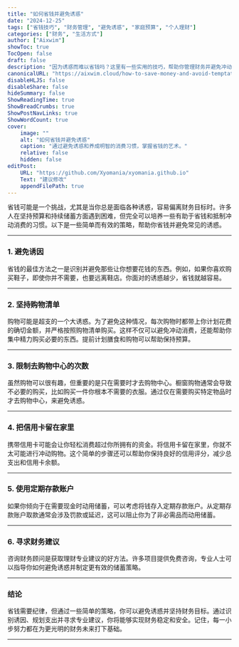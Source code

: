 ```yaml
---
title: "如何省钱并避免诱惑"
date: "2024-12-25"
tags: ["省钱技巧", "财务管理", "避免诱惑", "家庭预算", "个人理财"]
categories: ["财务", "生活方式"]
author: ["Aixwim"]
showToc: true
TocOpen: false
draft: false
description: "因为诱惑而难以省钱吗？这里有一些实用的技巧，帮助你管理财务并避免冲动消费。"
canonicalURL: "https://aixwim.cloud/how-to-save-money-and-avoid-temptations"
disableHLJS: false
disableShare: false
hideSummary: false
ShowReadingTime: true
ShowBreadCrumbs: true
ShowPostNavLinks: true
ShowWordCount: true
cover:
    image: ""
    alt: "如何省钱并避免诱惑"
    caption: "通过避免诱惑和养成明智的消费习惯，掌握省钱的艺术。"
    relative: false
    hidden: false
editPost:
    URL: "https://github.com/Xyomania/xyomania.github.io"
    Text: "建议修改"
    appendFilePath: true
---
```


省钱可能是一个挑战，尤其是当你总是面临各种诱惑，容易偏离财务目标时。许多人在坚持预算和持续储蓄方面遇到困难，但完全可以培养一些有助于省钱和抵制冲动消费的习惯。以下是一些简单而有效的策略，帮助你省钱并避免常见的诱惑。

---

### 1. 避免诱因

省钱的最佳方法之一是识别并避免那些让你想要花钱的东西。例如，如果你喜欢购买鞋子，即使你并不需要，也要远离鞋店。你面对的诱惑越少，省钱就越容易。

---

### 2. 坚持购物清单

购物可能是超支的一个大诱惑。为了避免这种情况，每次购物时都带上你计划花费的确切金额，并严格按照购物清单购买。这样不仅可以避免冲动消费，还能帮助你集中精力购买必要的东西。提前计划膳食和购物可以帮助保持预算。

---

### 3. 限制去购物中心的次数

虽然购物可以很有趣，但重要的是只在需要时才去购物中心。橱窗购物通常会导致不必要的购买，比如购买一件你根本不需要的衣服。通过仅在需要购买特定物品时才去购物中心，来避免诱惑。

---

### 4. 把信用卡留在家里

携带信用卡可能会让你轻松消费超过你所拥有的资金。将信用卡留在家里，你就不太可能进行冲动购物。这个简单的步骤还可以帮助你保持良好的信用评分，减少总支出和信用卡余额。

---

### 5. 使用定期存款账户

如果你倾向于在需要现金时动用储蓄，可以考虑将钱存入定期存款账户。从定期存款账户取款通常会涉及罚款或延迟，这可以阻止你为了非必需品而动用储蓄。

---

### 6. 寻求财务建议

咨询财务顾问是获取理财专业建议的好方法。许多项目提供免费咨询，专业人士可以指导你如何避免诱惑并制定更有效的储蓄策略。

---

### 结论

省钱需要纪律，但通过一些简单的策略，你可以避免诱惑并坚持财务目标。通过识别诱因、规划支出并寻求专业建议，你将能够实现财务稳定和安全。记住，每一小步努力都在为更光明的财务未来打下基础。

---
